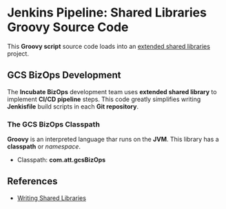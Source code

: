 Jenkins Pipeline: Shared Libraries Groovy Source Code
=====================================================

This **Groovy script** source code loads into an [extended shared libraries](https://jenkins.io/doc/book/pipeline/shared-libraries/) project.

GCS BizOps Development
----------------------

The **Incubate BizOps** development team uses **extended shared library** to implement **CI/CD pipeline** steps. This code greatly simplifies writing **Jenkisfile** build scripts in each **Git repository**.

### The GCS BizOps Classpath

**Groovy** is an interpreted language thar runs on the **JVM**. This library has a **classpath** or _namespace_.

* Classpath: **com.att.gcsBizOps**

References
----------

* [Writing Shared Libraries](https://jenkins.io/doc/book/pipeline/shared-libraries/#writing-libraries)
